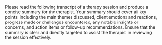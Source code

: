 Please read the following transcript of a therapy session and produce a concise summary for the therapist. Your summary should cover all key points, including the main themes discussed, client emotions and reactions, progress made or challenges encountered, any notable insights or concerns, and action items or follow-up recommendations. Ensure that the summary is clear and directly targeted to assist the therapist in reviewing the session effectively.
